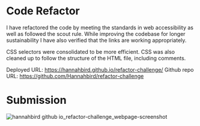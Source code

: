 # Code Refactor

I have refactored the code by meeting the standards in web accessibility as well as followed the scout rule. While improving the codebase for longer sustainability I have also verified that the links are working appropriately.

CSS selectors were consolidated to be more efficient. CSS was also cleaned up to follow the structure of the HTML file, including comments.

Deployed URL: https://hannahbird.github.io/refactor-challenge/
Github repo URL: https://github.com/Hannahbird/refactor-challenge


# Submission

![hannahbird github io_refactor-challenge_webpage-screenshot](https://user-images.githubusercontent.com/106041115/171948878-1037830b-0104-4e40-b0e4-15e2ae3ad03d.png)